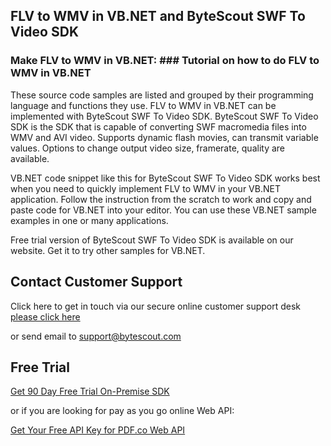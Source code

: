 ## FLV to WMV in VB.NET and ByteScout SWF To Video SDK

### Make FLV to WMV in VB.NET: ### Tutorial on how to do FLV to WMV in VB.NET

These source code samples are listed and grouped by their programming language and functions they use. FLV to WMV in VB.NET can be implemented with ByteScout SWF To Video SDK. ByteScout SWF To Video SDK is the SDK that is capable of converting SWF macromedia files into WMV and AVI video. Supports dynamic flash movies, can transmit variable values. Options to change output video size, framerate, quality are available.

VB.NET code snippet like this for ByteScout SWF To Video SDK works best when you need to quickly implement FLV to WMV in your VB.NET application. Follow the instruction from the scratch to work and copy and paste code for VB.NET into your editor. You can use these VB.NET sample examples in one or many applications.

Free trial version of ByteScout SWF To Video SDK is available on our website. Get it to try other samples for VB.NET.

## Contact Customer Support

Click here to get in touch via our secure online customer support desk [please click here](https://bytescout.zendesk.com/hc/en-us/requests/new?subject=ByteScout%20SWF%20To%20Video%20SDK%20Question)

or send email to [support@bytescout.com](mailto:support@bytescout.com?subject=ByteScout%20SWF%20To%20Video%20SDK%20Question) 

## Free Trial

[Get 90 Day Free Trial On-Premise SDK](https://bytescout.com/download/web-installer?utm_source=github-readme)

or if you are looking for pay as you go online Web API:

[Get Your Free API Key for PDF.co Web API](https://pdf.co/documentation/api?utm_source=github-readme)